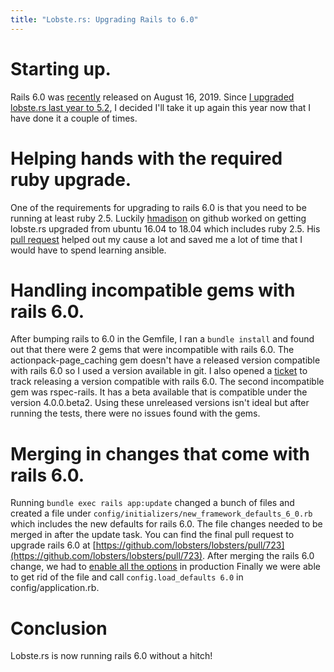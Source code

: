 ```yaml
---
title: "Lobste.rs: Upgrading Rails to 6.0"
---
```


# Starting up.

Rails 6.0 was [recently](https://github.com/rails/rails/releases/tag/v6.0.0) released on August 16, 2019.
Since [I upgraded lobste.rs last year to 5.2](/posts/2018-08-21-lobsters-upgrading-rails.html), I decided I'll take it up again this year now that I have done it a couple of times.

# Helping hands with the required ruby upgrade.

One of the requirements for upgrading to rails 6.0 is that you need to be running at least ruby 2.5.
Luckily [hmadison](https://github.com/hmadison) on github worked on getting lobste.rs upgraded from ubuntu 16.04 to 18.04 which includes ruby 2.5.
His [pull request](https://github.com/lobsters/lobsters-ansible/pull/44) helped out my cause a lot and saved me a lot of time that I would have to spend learning ansible.

# Handling incompatible gems with rails 6.0.

After bumping rails to 6.0 in the Gemfile, I ran a `bundle install` and found out that there were 2 gems that were incompatible with rails 6.0.
The actionpack-page_caching gem doesn't have a released version compatible with rails 6.0 so I used a version available in git.
I also opened a [ticket](https://github.com/rails/actionpack-page_caching/issues/58) to track releasing a version compatible with rails 6.0.
The second incompatible gem was rspec-rails. It has a beta available that is compatible under the version 4.0.0.beta2.
Using these unreleased versions isn't ideal but after running the tests, there were no issues found with the gems.

# Merging in changes that come with rails 6.0.

Running `bundle exec rails app:update` changed a bunch of files and created a file under `config/initializers/new_framework_defaults_6_0.rb` which includes the new defaults for rails 6.0.
The file changes needed to be merged in after the update task.
You can find the final pull request to upgrade rails 6.0 at [https://github.com/lobsters/lobsters/pull/723](https://github.com/lobsters/lobsters/pull/723).
After merging the rails 6.0 change, we had to [enable all the options](https://github.com/lobsters/lobsters/issues/724) in production
Finally we were able to get rid of the file and call `config.load_defaults 6.0` in config/application.rb.

# Conclusion

Lobste.rs is now running rails 6.0 without a hitch!
